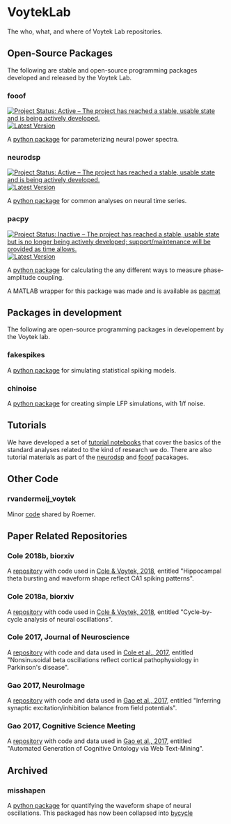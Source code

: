 # VoytekLab

The who, what, and where of Voytek Lab repositories.

## Open-Source Packages

The following are stable and open-source programming packages developed and released by the Voytek Lab. 

### fooof 
[![Project Status: Active – The project has reached a stable, usable state and is being actively developed.](http://www.repostatus.org/badges/latest/active.svg)](http://www.repostatus.org/#active)
[![Latest Version](https://img.shields.io/pypi/v/fooof.svg)](https://pypi.python.org/pypi/fooof/)

A [python package](https://github.com/voytekresearch/fooof) for parameterizing neural power spectra.

### neurodsp
[![Project Status: Active – The project has reached a stable, usable state and is being actively developed.](http://www.repostatus.org/badges/latest/active.svg)](http://www.repostatus.org/#active)
[![Latest Version](https://img.shields.io/pypi/v/neurodsp.svg)](https://pypi.python.org/pypi/neurodsp/)

A [python package](https://github.com/voytekresearch/neurodsp) for common analyses on neural time series. 

### pacpy
[![Project Status: Inactive – The project has reached a stable, usable state but is no longer being actively developed; support/maintenance will be provided as time allows.](http://www.repostatus.org/badges/latest/inactive.svg)](http://www.repostatus.org/#inactive)
[![Latest Version](https://img.shields.io/pypi/v/pacpy.svg)](https://pypi.python.org/pypi/pacpy/)

A [python package](https://github.com/voytekresearch/pacpy) for calculating the any different ways to measure phase-amplitude coupling.

A MATLAB wrapper for this package was made and is available as [pacmat](https://github.com/voytekresearch/pacmat)

## Packages in development

The following are open-source programming packages in developement by the Voytek lab. 

### fakespikes

A [python package](https://github.com/voytekresearch/fakespikes) for simulating statistical spiking models. 

### chinoise

A [python package](https://github.com/voytekresearch/chinoise) for creating simple LFP simulations, with 1/f noise.

## Tutorials

We have developed a set of [tutorial notebooks](https://github.com/voytekresearch/tutorials) that cover the basics of the standard analyses related to the kind of research we do. There are also tutorial materials as part of the [neurodsp](https://github.com/voytekresearch/neurodsp/tree/master/tutorials) and [fooof](https://github.com/voytekresearch/fooof/tree/master/tutorial) pacakages. 

## Other Code

### rvandermeij_voytek

Minor [code](https://github.com/voytekresearch/rvandermeij_voytek) shared by Roemer. 

## Paper Related Repositories

### Cole 2018b, biorxiv

A [repository](https://github.com/voytekresearch/Cole_2018_theta) with code used in [Cole & Voytek, 2018](https://www.biorxiv.org/content/early/2018/10/25/452987), entitled "Hippocampal theta bursting and waveform shape reflect CA1 spiking patterns".

### Cole 2018a, biorxiv

A [repository](https://github.com/voytekresearch/Cole_2018_cyclebycycle) with code used in [Cole & Voytek, 2018](https://www.biorxiv.org/content/early/2018/04/16/302000), entitled "Cycle-by-cycle analysis of neural oscillations".

### Cole 2017, Journal of Neuroscience

A [repository](https://github.com/voytekresearch/Cole_2017) with code and data used in [Cole et al., 2017](http://www.jneurosci.org/content/37/18/4830), entitled "Nonsinusoidal beta oscillations reflect cortical pathophysiology in Parkinson's disease".

### Gao 2017, NeuroImage

A [repository](https://github.com/voytekresearch/eislope) with code and data used in [Gao et al., 2017](http://www.sciencedirect.com/science/article/pii/S1053811917305621), entitled "Inferring synaptic excitation/inhibition balance from field potentials".

### Gao 2017, Cognitive Science Meeting
A [repository](https://github.com/voytekresearch/identitycrisis) with code and data used in [Gao et al., 2017](https://mindmodeling.org/cogsci2017/papers/0395/index.html), entitled "Automated Generation of Cognitive Ontology via Web Text-Mining".


## Archived

### misshapen

A [python package](https://github.com/voytekresearch/misshapen) for quantifying the waveform shape of neural oscillations. This packaged has now been collapsed into [bycycle](https://github.com/voytekresearch/bycycle)
